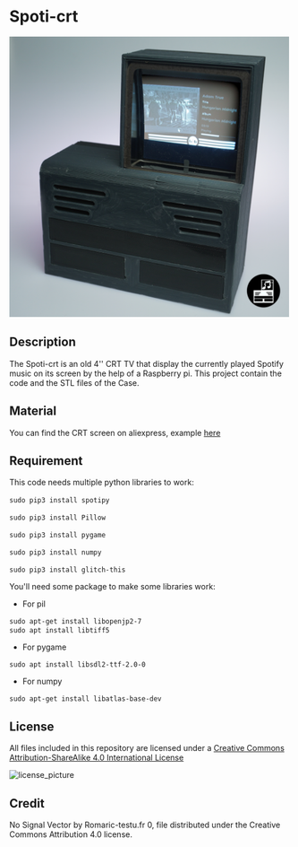 # Spoti-crt

<img src="https://raw.githubusercontent.com/lucblender/Spoti-crt/master/Ressources/Spoti-crt.png" height="500">

## Description 

The Spoti-crt is an old 4'' CRT TV that display the currently played Spotify music on its screen by the help of a Raspberry pi.
This project contain the code and the STL files of the Case.

## Material

You can find the CRT screen on aliexpress, example [here](https://fr.aliexpress.com/item/1005001694662632.html?spm=a2g0s.9042311.0.0.96916c3710rYP8)

## Requirement

This code needs multiple python libraries to work:

```sudo pip3 install spotipy ```

```sudo pip3 install Pillow```

```sudo pip3 install pygame```

```sudo pip3 install numpy```

```sudo pip3 install glitch-this```

You'll need some package to make some libraries work:

- For pil
``` 
sudo apt-get install libopenjp2-7
sudo apt install libtiff5
```

- For pygame 
```sudo apt install libsdl2-dev
sudo apt install libsdl2-ttf-2.0-0
```

- For numpy
```
sudo apt-get install libatlas-base-dev
```

## License

All files included in this repository are licensed under a [Creative Commons Attribution-ShareAlike 4.0 International License](http://creativecommons.org/licenses/by-sa/4.0/) 

![license_picture](https://licensebuttons.net/l/by-sa/3.0/88x31.png)

## Credit

No Signal Vector by Romaric-testu.fr 0, file distributed under the Creative Commons Attribution 4.0 license.
